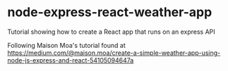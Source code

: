 # node-express-react-weather-app
Tutorial showing how to create a React app that runs on an express API

Following Maison Moa's tutorial found at https://medium.com/@maison.moa/create-a-simple-weather-app-using-node-js-express-and-react-54105094647a
